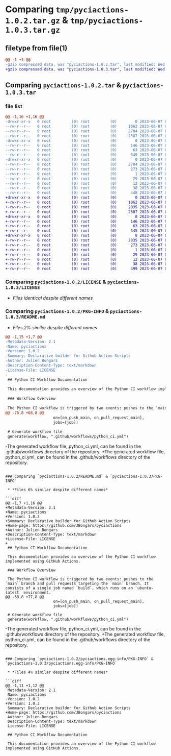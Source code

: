 # Comparing `tmp/pyciactions-1.0.2.tar.gz` & `tmp/pyciactions-1.0.3.tar.gz`

## filetype from file(1)

```diff
@@ -1 +1 @@
-gzip compressed data, was "pyciactions-1.0.2.tar", last modified: Wed Jun  7 07:14:49 2023, max compression
+gzip compressed data, was "pyciactions-1.0.3.tar", last modified: Wed Jun  7 07:18:23 2023, max compression
```

## Comparing `pyciactions-1.0.2.tar` & `pyciactions-1.0.3.tar`

### file list

```diff
@@ -1,16 +1,16 @@
-drwxr-xr-x   0 root         (0) root         (0)        0 2023-06-07 07:14:49.072847 pyciactions-1.0.2/
--rw-r--r--   0 root         (0) root         (0)     1062 2023-06-07 06:32:23.000000 pyciactions-1.0.2/LICENSE
--rw-r--r--   0 root         (0) root         (0)     2784 2023-06-07 07:14:49.070847 pyciactions-1.0.2/PKG-INFO
--rw-r--r--   0 root         (0) root         (0)     2587 2023-06-07 06:34:39.000000 pyciactions-1.0.2/README.md
-drwxr-xr-x   0 root         (0) root         (0)        0 2023-06-07 07:14:48.974791 pyciactions-1.0.2/pyciactions/
--rw-r--r--   0 root         (0) root         (0)      146 2023-06-07 06:26:08.000000 pyciactions-1.0.2/pyciactions/IWorkflow.py
--rw-r--r--   0 root         (0) root         (0)       63 2023-06-07 06:05:14.000000 pyciactions-1.0.2/pyciactions/__init__.py
--rw-r--r--   0 root         (0) root         (0)      345 2023-06-07 05:48:28.000000 pyciactions-1.0.2/pyciactions/generate.py
-drwxr-xr-x   0 root         (0) root         (0)        0 2023-06-07 07:14:49.056102 pyciactions-1.0.2/pyciactions.egg-info/
--rw-r--r--   0 root         (0) root         (0)     2784 2023-06-07 07:14:48.000000 pyciactions-1.0.2/pyciactions.egg-info/PKG-INFO
--rw-r--r--   0 root         (0) root         (0)      273 2023-06-07 07:14:48.000000 pyciactions-1.0.2/pyciactions.egg-info/SOURCES.txt
--rw-r--r--   0 root         (0) root         (0)        1 2023-06-07 07:14:48.000000 pyciactions-1.0.2/pyciactions.egg-info/dependency_links.txt
--rw-r--r--   0 root         (0) root         (0)       29 2023-06-07 07:14:48.000000 pyciactions-1.0.2/pyciactions.egg-info/requires.txt
--rw-r--r--   0 root         (0) root         (0)       12 2023-06-07 07:14:48.000000 pyciactions-1.0.2/pyciactions.egg-info/top_level.txt
--rw-r--r--   0 root         (0) root         (0)       38 2023-06-07 07:14:49.073845 pyciactions-1.0.2/setup.cfg
--rw-r--r--   0 root         (0) root         (0)      448 2023-06-07 06:58:02.000000 pyciactions-1.0.2/setup.py
+drwxr-xr-x   0 root         (0) root         (0)        0 2023-06-07 07:18:23.743419 pyciactions-1.0.3/
+-rw-r--r--   0 root         (0) root         (0)     1062 2023-06-07 06:32:23.000000 pyciactions-1.0.3/LICENSE
+-rw-r--r--   0 root         (0) root         (0)     2835 2023-06-07 07:18:23.741229 pyciactions-1.0.3/PKG-INFO
+-rw-r--r--   0 root         (0) root         (0)     2587 2023-06-07 06:34:39.000000 pyciactions-1.0.3/README.md
+drwxr-xr-x   0 root         (0) root         (0)        0 2023-06-07 07:18:23.647424 pyciactions-1.0.3/pyciactions/
+-rw-r--r--   0 root         (0) root         (0)      146 2023-06-07 06:26:08.000000 pyciactions-1.0.3/pyciactions/IWorkflow.py
+-rw-r--r--   0 root         (0) root         (0)       63 2023-06-07 06:05:14.000000 pyciactions-1.0.3/pyciactions/__init__.py
+-rw-r--r--   0 root         (0) root         (0)      345 2023-06-07 05:48:28.000000 pyciactions-1.0.3/pyciactions/generate.py
+drwxr-xr-x   0 root         (0) root         (0)        0 2023-06-07 07:18:23.725358 pyciactions-1.0.3/pyciactions.egg-info/
+-rw-r--r--   0 root         (0) root         (0)     2835 2023-06-07 07:18:23.000000 pyciactions-1.0.3/pyciactions.egg-info/PKG-INFO
+-rw-r--r--   0 root         (0) root         (0)      273 2023-06-07 07:18:23.000000 pyciactions-1.0.3/pyciactions.egg-info/SOURCES.txt
+-rw-r--r--   0 root         (0) root         (0)        1 2023-06-07 07:18:23.000000 pyciactions-1.0.3/pyciactions.egg-info/dependency_links.txt
+-rw-r--r--   0 root         (0) root         (0)       29 2023-06-07 07:18:23.000000 pyciactions-1.0.3/pyciactions.egg-info/requires.txt
+-rw-r--r--   0 root         (0) root         (0)       12 2023-06-07 07:18:23.000000 pyciactions-1.0.3/pyciactions.egg-info/top_level.txt
+-rw-r--r--   0 root         (0) root         (0)       38 2023-06-07 07:18:23.744419 pyciactions-1.0.3/setup.cfg
+-rw-r--r--   0 root         (0) root         (0)      499 2023-06-07 07:17:53.000000 pyciactions-1.0.3/setup.py
```

### Comparing `pyciactions-1.0.2/LICENSE` & `pyciactions-1.0.3/LICENSE`

 * *Files identical despite different names*

### Comparing `pyciactions-1.0.2/PKG-INFO` & `pyciactions-1.0.3/README.md`

 * *Files 2% similar despite different names*

```diff
@@ -1,15 +1,7 @@
-Metadata-Version: 2.1
-Name: pyciactions
-Version: 1.0.2
-Summary: Declarative builder for Github Action Scripts
-Author: Julien Bongars
-Description-Content-Type: text/markdown
-License-File: LICENSE
-
 ## Python CI Workflow Documentation
 
 This documentation provides an overview of the Python CI workflow implemented using GitHub Actions.
 
 ### Workflow Overview
 
 The Python CI workflow is triggered by two events: pushes to the `main` branch and pull requests targeting the `main` branch. It consists of a single job named `build`, which runs on an `ubuntu-latest` environment.
@@ -76,8 +68,8 @@
                     on=[on_push_main, on_pull_request_main],
                     jobs=[job])
 
 # Generate workflow file
 generate(workflow, ".github/workflows/python_ci.yml")
 ```
 
-The generated workflow file, python_ci.yml, can be found in the .github/workflows directory of the repository.
+The generated workflow file, python_ci.yml, can be found in the .github/workflows directory of the repository.
```

### Comparing `pyciactions-1.0.2/README.md` & `pyciactions-1.0.3/PKG-INFO`

 * *Files 6% similar despite different names*

```diff
@@ -1,7 +1,16 @@
+Metadata-Version: 2.1
+Name: pyciactions
+Version: 1.0.3
+Summary: Declarative builder for Github Action Scripts
+Home-page: https://github.com/JBongars/pyciactions
+Author: Julien Bongars
+Description-Content-Type: text/markdown
+License-File: LICENSE
+
 ## Python CI Workflow Documentation
 
 This documentation provides an overview of the Python CI workflow implemented using GitHub Actions.
 
 ### Workflow Overview
 
 The Python CI workflow is triggered by two events: pushes to the `main` branch and pull requests targeting the `main` branch. It consists of a single job named `build`, which runs on an `ubuntu-latest` environment.
@@ -68,8 +77,8 @@
                     on=[on_push_main, on_pull_request_main],
                     jobs=[job])
 
 # Generate workflow file
 generate(workflow, ".github/workflows/python_ci.yml")
 ```
 
-The generated workflow file, python_ci.yml, can be found in the .github/workflows directory of the repository.
+The generated workflow file, python_ci.yml, can be found in the .github/workflows directory of the repository.
```

### Comparing `pyciactions-1.0.2/pyciactions.egg-info/PKG-INFO` & `pyciactions-1.0.3/pyciactions.egg-info/PKG-INFO`

 * *Files 4% similar despite different names*

```diff
@@ -1,11 +1,12 @@
 Metadata-Version: 2.1
 Name: pyciactions
-Version: 1.0.2
+Version: 1.0.3
 Summary: Declarative builder for Github Action Scripts
+Home-page: https://github.com/JBongars/pyciactions
 Author: Julien Bongars
 Description-Content-Type: text/markdown
 License-File: LICENSE
 
 ## Python CI Workflow Documentation
 
 This documentation provides an overview of the Python CI workflow implemented using GitHub Actions.
```

